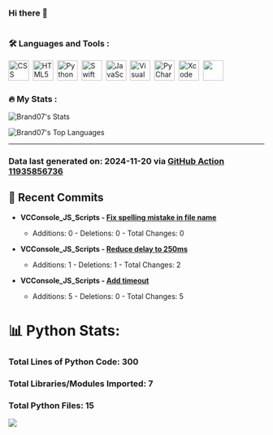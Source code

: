 ### Hi there 👋

<img src="https://komarev.com/ghpvc/?username=Brand07&style=flat-square&color=blue" alt=""/>



### :hammer_and_wrench: Languages and Tools :
<div>
  <img src="https://cdn.jsdelivr.net/gh/devicons/devicon@latest/icons/css3/css3-original.svg", title="CSS", alt="CSS" width="40" heigh="40" />&nbsp;
  <img src="https://cdn.jsdelivr.net/gh/devicons/devicon@latest/icons/html5/html5-original.svg", title="HTML5" alt="HTML5" width="40" height="40" />&nbsp;
  <img src="https://cdn.jsdelivr.net/gh/devicons/devicon@latest/icons/python/python-original-wordmark.svg", title="Python" alt="Python" width="40" height="40" />&nbsp;
  <img src="https://cdn.jsdelivr.net/gh/devicons/devicon@latest/icons/swift/swift-original.svg" , title="Swift" alt="Swift" width="40" height="40"/>&nbsp;
  <img src="https://cdn.jsdelivr.net/gh/devicons/devicon@latest/icons/javascript/javascript-original.svg", title="JavaScript" alt="JavaScript" width="40" height="40"/>&nbsp;
  <img src="https://cdn.jsdelivr.net/gh/devicons/devicon@latest/icons/vscode/vscode-original-wordmark.svg", title="Visual Studio Code" alt="Visual Studio Code" width="40" height="40"/>&nbsp;
  <img src="https://cdn.jsdelivr.net/gh/devicons/devicon@latest/icons/pycharm/pycharm-original.svg" title="PyCharm" alt="PyCharm" width="40" height="40"/>&nbsp;
  <img src="https://cdn.jsdelivr.net/gh/devicons/devicon@latest/icons/xcode/xcode-original.svg", title="Xcode" alt="Xcode" width="40" height="40"/>&nbsp;
  <img src="https://cdn.jsdelivr.net/gh/devicons/devicon@latest/icons/raspberrypi/raspberrypi-original.svg", width="40" height="40" />      
</div>




### :fire: My Stats :
![Brand07's Stats](https://github-readme-stats.vercel.app/api?username=Brand07&theme=vue-dark&show_icons=true&hide_border=true&count_private=true)

![Brand07's Top Languages](https://github-readme-stats.vercel.app/api/top-langs/?username=Brand07&theme=vue-dark&show_icons=true&hide_border=true&layout=compact)


---

### Data last generated on: 2024-11-20 via [GitHub Action 11935856736](https://github.com/sockheadrps/sockheadrps/actions/runs/11935856736)

## 🚀 Recent Commits

- **VCConsole_JS_Scripts - [Fix spelling mistake in file name](https://github.com/Brand07/VCConsole_JS_Scripts/commit/7f99b6377740b53973fad1f3d9363dae73b040b4)**
  - Additions: 0 - Deletions: 0 - Total Changes: 0

- **VCConsole_JS_Scripts - [Reduce delay to 250ms](https://github.com/Brand07/VCConsole_JS_Scripts/commit/242ab104a031f9015539dd2b6c3b497cca1dd0fb)**
  - Additions: 1 - Deletions: 1 - Total Changes: 2

- **VCConsole_JS_Scripts - [Add timeout](https://github.com/Brand07/VCConsole_JS_Scripts/commit/2a506c6ec1127cf06ebffb41d56414c45180128e)**
  - Additions: 5 - Deletions: 0 - Total Changes: 5


# 📊 Python Stats:

### Total Lines of Python Code: 300
### Total Libraries/Modules Imported: 7
### Total Python Files: 15
![](DataVisuals/data.gif)

